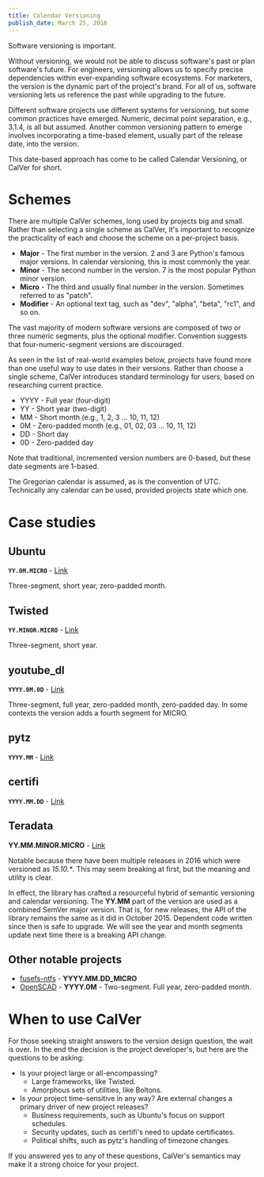 ```yaml
---
title: Calendar Versioning
publish_date: March 25, 2016
---
```


Software versioning is important.

Without versioning, we would not be able to discuss software's past or
plan software's future. For engineers, versioning allows us to specify
precise dependencies within ever-expanding software ecosystems. For
marketers, the version is the dynamic part of the project's brand. For
all of us, software versioning lets us reference the past while
upgrading to the future.

<!-- Developers who do not design their versioning scheme to match
their project are leaving valuable communication capital on the
table. -->

Different software projects use different systems for versioning, but
some common practices have emerged. Numeric, decimal point separation,
e.g., 3.1.4, is all but assumed. Another common versioning pattern to
emerge involves incorporating a time-based element, usually part of
the release date, into the version.

This date-based approach has come to be called Calendar Versioning, or
CalVer for short.

# Schemes

There are multiple CalVer schemes, long used by projects big and
small. Rather than selecting a single scheme as CalVer, it's important
to recognize the practicality of each and choose the scheme on a
per-project basis.

* **Major** - The first number in the version. 2 and 3 are Python's famous
  major versions. In calendar versioning, this is most commonly the
  year.
* **Minor** - The second number in the version. 7 is the most popular
  Python minor version.
* **Micro** - The third and usually final number in the version. Sometimes
  referred to as "patch".
* **Modifier** - An optional text tag, such as "dev", "alpha", "beta",
  "rc1", and so on.

The vast majority of modern software versions are composed of two or
three numeric segments, plus the optional modifier. Convention
suggests that four-numeric-segment versions are discouraged.

As seen in the list of real-world examples below, projects have found
more than one useful way to use dates in their versions. Rather than
choose a single scheme, CalVer introduces standard terminology for
users, based on researching current practice.

* YYYY - Full year (four-digit)
* YY - Short year (two-digit)
* MM - Short month (e.g., 1, 2, 3 ... 10, 11, 12)
* 0M - Zero-padded month (e.g., 01, 02, 03 ... 10, 11, 12)
* DD - Short day
* 0D - Zero-padded day

Note that traditional, incremented version numbers are 0-based, but
these date segments are 1-based.

The Gregorian calendar is assumed, as is the convention of
UTC. Technically any calendar can be used, provided projects state
which one.

# Case studies

## Ubuntu

**`YY.0M.MICRO`** - [Link](http://www.ubuntu.com)

Three-segment, short year, zero-padded month.

## Twisted

**`YY.MINOR.MICRO`** - [Link](https://twistedmatrix.com)

Three-segment, short year.

## youtube_dl

**`YYYY.0M.0D`** - [Link](https://rg3.github.io/youtube-dl/)

Three-segment, full year, zero-padded month, zero-padded day. In some
contexts the version adds a fourth segment for MICRO.

## pytz

**`YYYY.MM`** - [Link]()

## certifi

**`YYYY.MM.DD`** - [Link]()

## Teradata

**YY.MM.MINOR.MICRO** - [Link](https://pypi.python.org/pypi/teradata)

Notable because there have been multiple releases in 2016 which were
versioned as *15.10.\**. This may seem breaking at first, but the
meaning and utility is clear.

In effect, the library has crafted a resourceful hybrid of semantic
versioning and calendar versioning. The **YY.MM** part of the version
are used as a combined SemVer major version. That is, for new
releases, the API of the library remains the same as it did in October
2015. Dependent code written since then is safe to upgrade.  We will
see the year and month segments update next time there is a breaking
API change.


## Other notable projects

* [fusefs-ntfs]() - **YYYY.MM.DD_MICRO**
* [OpenSCAD]() - **YYYY.0M** - Two-segment. Full year, zero-padded month.

# When to use CalVer

For those seeking straight answers to the version design question, the
wait is over. In the end the decision is the project developer's, but
here are the questions to be asking:

* Is your project large or all-encompassing?
    * Large frameworks, like Twisted.
    * Amorphous sets of utilities, like Boltons.
* Is your project time-sensitive in any way? Are external changes a
  primary driver of new project releases?
    * Business requirements, such as Ubuntu's focus on support schedules.
    * Security updates, such as certifi's need to update certificates.
    * Political shifts, such as pytz's handling of timezone changes.

If you answered yes to any of these questions, CalVer's semantics may
make it a strong choice for your project.
